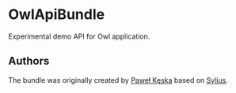 OwlApiBundle
=====================

Experimental demo API for Owl application.

Authors
-------

The bundle was originally created by [Paweł Kęska](mailto:projekty@pawelkeska.eu) based on [Sylius](https://sylius.com).
